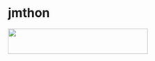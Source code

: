 # jmthon

<p align="left"><a href="https://heroku.com/deploy?template=https://github.com/mcmshmcmsh/mus"> <img src="https://img.shields.io/badge/Deploy%20To%20Heroku-purple?style=for-the-badge&logo=heroku" width="320" height="58.45"/></a></p>
